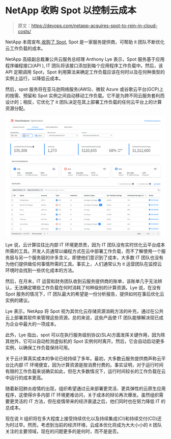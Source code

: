 # NetApp 收购 Spot 以控制云成本

> 原文：<https://devops.com/netapp-acquires-spot-to-rein-in-cloud-costs/>

NetApp 本周宣布,[收购了 Spot](https://www.netapp.com/us/company/news/press-releases/news-rel-20200603-954373.aspx), Spot 是一家服务提供商，可帮助 it 团队不断优化云工作负载的成本。

NetApp 高级副总裁兼公共云服务总经理 Anthony Lye 表示，Spot 服务基于应用程序编程接口(API ), IT 团队将该接口添加到每个应用程序工作负载中。然后，该 API 定期调用 Spot，Spot 利用算法来确定工作负载应该在何时以及在何种类型的实例上运行，以降低云成本。

然后，spot 服务将在亚马逊网络服务(AWS)、微软 Azure 或谷歌云平台(GCP)上的按需、预留和 Spot 实例之间自动移动工作负载。它不是为跨不同云服务套利而设计的；相反，它优化了 it 团队决定在其上部署工作负载的任何云平台上的计算资源分配。

![](img/497ec76ea4becc59c05ba8c29af3b99a.png)

Lye 说，云计算往往比内部 IT 环境更昂贵，因为 IT 团队没有实时优化云平台成本所需的工具。开发人员通常以编程方式在云中部署工作负载，而不了解使用一个服务层与另一个服务层的许多含义。即使他们意识到了成本，大多数 IT 团队也没有为他们提供做任何事情所需的工具。事实上，人们通常认为 it 运营团队在监控云环境时会找到一些优化成本的方法。

然后，在月末，IT 运营和财务团队收到云服务提供商的账单，该账单几乎无法辨认，无法确定哪些工作负载在何时消耗了何种级别的计算资源。Lye 说，在没有 Spot 服务的情况下，IT 团队最大的希望是一份分析报告，提供如何在事后优化云实例的建议。

Lye 表示，NetApp 将 Spot 视为其优化云存储资源消耗方法的补充，通过在公共云上部署其软件来管理这些资源。总的来说，这些产品使 IT 团队能够解决现已成为企业中最大的一项成本。

此外，Lye 指出，spot 可以在执行服务级别协议(SLA)方面发挥关键作用，因为除其他外，它可以自动检测虚拟机的 Spot 实例何时离开。然后，它会自动启动更多实例，以确保工作负载保持可用。

关于云计算真实成本的争论已经持续了多年。最初，大多数云服务提供商声称云平台比内部 IT 环境便宜，因为计算资源是按消费付费的。事实证明，对于运行时间有限的工作负载来说确实如此，但在大多数情况下，运行时间较长的工作负载在云中运行的成本更高。

随着新冠肺炎疫情的出现，组织希望通过云来部署更灵活、更具弹性的云原生应用程序，这使得许多内部 IT 环境更难访问，关于成本的辩论再次爆发。虽然组织需要更灵活的 IT 方法，但在疫情带来的经济衰退之后，他们同时也在努力降低 IT 的总成本。

现在说 It 组织将在多大程度上接受持续优化以及持续集成(CI)和持续交付(CD)还为时过早。然而，考虑到当前的经济环境，云成本优化将成为大大小小的 it 团队关注的主要领域，现在的问题更多的是何时，而不是是否。